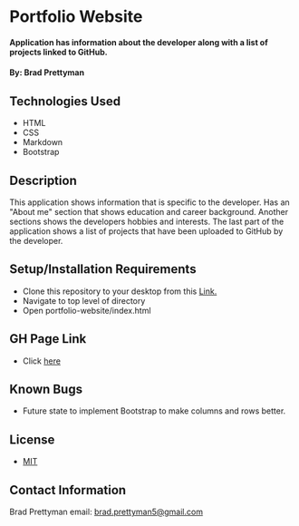 # **Portfolio Website**

#### Application has information about the developer along with a list of projects linked to GitHub.

#### By: **Brad Prettyman**

## Technologies Used

* HTML
* CSS
* Markdown
* Bootstrap

## Description

This application shows information that is specific to the developer. Has an "About me" section that shows education and career background. Another sections shows the developers hobbies and interests. The last part of the application shows a list of projects that have been uploaded to GitHub by the developer.

## Setup/Installation Requirements

* Clone this repository to your desktop from this [Link.](https://github.com/BradPrettyman/portfolio-website.git)
* Navigate to top level of directory
* Open portfolio-website/index.html

## GH Page Link

* Click [here](https://bradprettyman.github.io/portfolio-website)

## Known Bugs

* Future state to implement Bootstrap to make columns and rows better.

## License

* [MIT](https://www.mit.edu/~amini/LICENSE.md)

## Contact Information

Brad Prettyman 
email: brad.prettyman5@gmail.com
